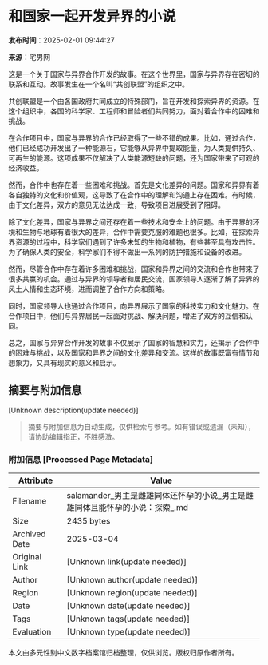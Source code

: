 # 和国家一起开发异界的小说

**发布时间**：2025-02-01 09:44:27

**来源**：宅男网

这是一个关于国家与异界合作开发的故事。在这个世界里，国家与异界存在密切的联系和互动。故事发生在一个名叫“共创联盟”的组织之中。

共创联盟是一个由各国政府共同成立的特殊部门，旨在开发和探索异界的资源。在这个组织中，各国的科学家、工程师和冒险者们共同努力，面对着合作中的困难和挑战。

在合作项目中，国家与异界的合作已经取得了一些不错的成果。比如，通过合作，他们已经成功开发出了一种能源石，它能够从异界中提取能量，为人类提供持久、可再生的能源。这项成果不仅解决了人类能源短缺的问题，还为国家带来了可观的经济收益。

然而，合作中也存在着一些困难和挑战。首先是文化差异的问题。国家和异界有着各自独特的文化和价值观，这导致了在合作中的理解和沟通上存在困难。有时候，由于文化差异，双方的意见无法达成一致，导致项目进展受到了阻碍。

除了文化差异，国家与异界之间还存在着一些技术和安全上的问题。由于异界的环境和生物与地球有着很大的差异，合作中需要克服的难题也很多。比如，在探索异界资源的过程中，科学家们遇到了许多未知的生物和植物，有些甚至具有攻击性。为了确保人类的安全，科学家们不得不做出一系列的防护措施和设备的改进。

然而，尽管合作中存在着许多困难和挑战，国家和异界之间的交流和合作也带来了很多共赢的机会。通过与异界的领导者和居民交流，国家领导人逐渐了解了异界的风土人情和生态环境，进而调整了合作方向和策略。

同时，国家领导人也通过合作项目，向异界展示了国家的科技实力和文化魅力。在合作项目中，他们与异界居民一起面对挑战、解决问题，增进了双方的互信和认同。

总之，国家与异界合作开发的故事不仅展示了国家的智慧和实力，还揭示了合作中的困难与挑战，以及国家和异界之间的文化差异和交流。这样的故事既富有情节和想象力，又具有现实的意义和启示。
<!-- tcd_original_link https://salamander.newandke.com/ -->


## 摘要与附加信息

<!-- tcd_abstract -->
[Unknown description(update needed)]
<!-- tcd_abstract_end -->

> 摘要与附加信息为自动生成，仅供检索与参考。如有错误或遗漏（未知），请协助编辑指正，不胜感激。

### 附加信息 [Processed Page Metadata]

| Attribute       | Value                                  |
|-----------------|----------------------------------------|
| Filename        | salamander_男主是雌雄同体还怀孕的小说_男主是雌雄同体且能怀孕的小说：探索_.md                             |
| Size            | 2435 bytes                           |
| Archived Date   | 2025-03-04                             |
| Original Link   | [Unknown link(update needed)]                       |
| Author          | [Unknown author(update needed)]                               |
| Region          | [Unknown region(update needed)]                               |
| Date            | [Unknown date(update needed)]                                 |
| Tags            | [Unknown tags(update needed)]                                 |
| Evaluation            | [Unknown type(update needed)]                                 |
<!-- tcd_table_end -->

本文由多元性别中文数字档案馆归档整理，仅供浏览。版权归原作者所有。
